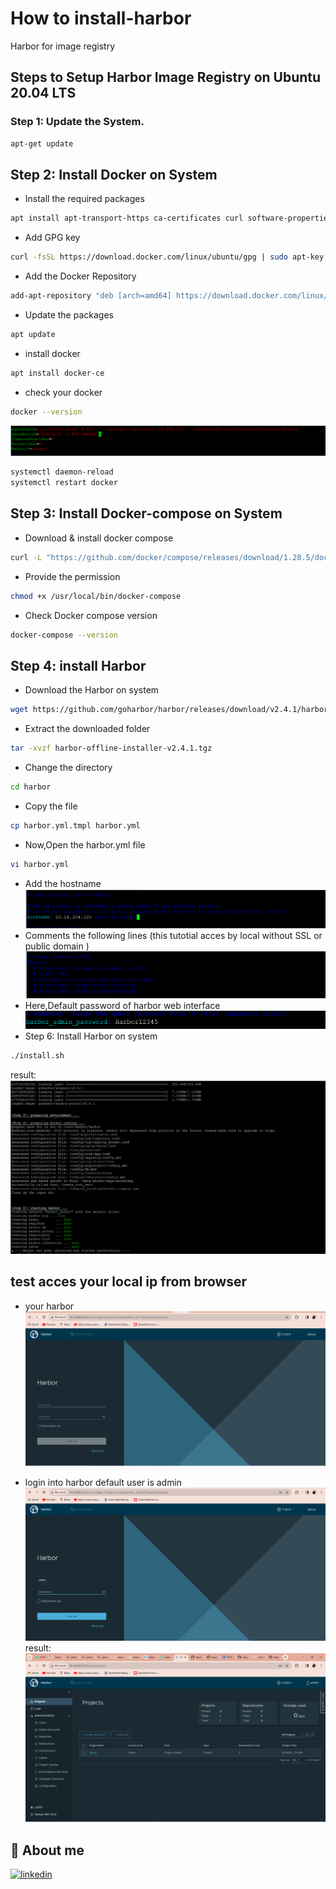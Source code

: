 # How to install-harbor
Harbor for image registry

## Steps to Setup Harbor Image Registry on Ubuntu 20.04 LTS
### Step 1: Update the System.
```bash
apt-get update
```
## Step 2: Install Docker on System
- Install the required packages
```bash
apt install apt-transport-https ca-certificates curl software-properties-common
```
- Add GPG key
```bash
curl -fsSL https://download.docker.com/linux/ubuntu/gpg | sudo apt-key add -
```
- Add the Docker Repository
```bash
add-apt-repository "deb [arch=amd64] https://download.docker.com/linux/ubuntu focal stable"
```
- Update the packages
```bash
apt update
```
- install docker
```bash
apt install docker-ce
```
- check your docker
```bash
docker --version
```
![Alt text](image-7.png)

```bash
systemctl daemon-reload
systemctl restart docker
```

## Step 3: Install Docker-compose on System
- Download & install docker compose
```bash
curl -L "https://github.com/docker/compose/releases/download/1.28.5/docker-compose-$(uname -s)-$(uname -m)" -o /usr/local/bin/docker-compose
```
- Provide the permission
```bash
chmod +x /usr/local/bin/docker-compose
```
- Check Docker compose version
```bash
docker-compose --version
```

## Step 4: install Harbor
- Download the Harbor on system
```bash
wget https://github.com/goharbor/harbor/releases/download/v2.4.1/harbor-offline-installer-v2.4.1.tgz
```

- Extract the downloaded folder
```bash
tar -xvzf harbor-offline-installer-v2.4.1.tgz
```
- Change the directory
```bash
cd harbor
```

- Copy the file
```bash
cp harbor.yml.tmpl harbor.yml
```
- Now,Open the harbor.yml file
```bash
vi harbor.yml
```
- Add the hostname
![Alt text](image.png)
- Comments the following lines (this tutotial acces by local without SSL or public domain )
![Alt text](image-1.png)
- Here,Default password of harbor web interface
![Alt text](image-2.png)
- Step 6: Install Harbor on system
```bash
./install.sh
```
result:
![Alt text](image-3.png)

## test acces your local ip from browser
- your harbor
![Alt text](image-4.png)

- login into harbor default user is admin
![Alt text](image-5.png)
result:
![Alt text](image-6.png)

## 🔗 About me
[![linkedin](https://img.shields.io/badge/linkedin-0A66C2?style=for-the-badge&logo=linkedin&logoColor=white)](https://www.linkedin.com/in/falyan-zuril-587585247/)